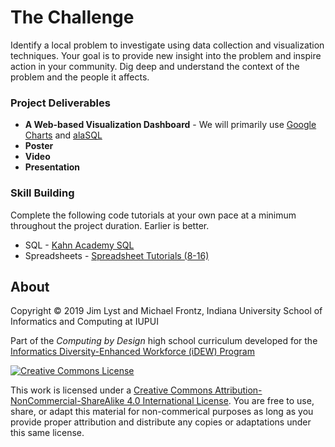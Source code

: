 # The Challenge

Identify a local problem to investigate using data collection and visualization techniques. Your goal is to provide new insight into the problem and inspire action in your community. Dig deep and understand the context of the problem and the people it affects.

### Project Deliverables

* **A Web-based Visualization Dashboard** - We will primarily use [Google Charts](https://developers.google.com/chart/) and [alaSQL](http://alasql.org/)
* **Poster**
* **Video**
* **Presentation**

### Skill Building

Complete the following code tutorials at your own pace at a minimum throughout the project duration. Earlier is better.

* SQL - [Kahn Academy SQL](https://www.khanacademy.org/computing/computer-programming/sql)
* Spreadsheets - [Spreadsheet Tutorials \(8-16\)](http://www.gcflearnfree.org/googlespreadsheets/)​

## About

Copyright © 2019 Jim Lyst and Michael Frontz, Indiana University School of Informatics and Computing at IUPUI

Part of the _Computing by Design_ high school curriculum developed for the [Informatics Diversity-Enhanced Workforce \(iDEW\) Program](http://soic.iupui.edu/idew/)​

​[​![Creative Commons License](https://i.creativecommons.org/l/by-nc-sa/4.0/88x31.png)​](http://creativecommons.org/licenses/by-nc-sa/4.0/)​

This work is licensed under a [Creative Commons Attribution-NonCommercial-ShareAlike 4.0 International License](http://creativecommons.org/licenses/by-nc-sa/4.0/). You are free to use, share, or adapt this material for non-commerical purposes as long as you provide proper attribution and distribute any copies or adaptations under this same license.

